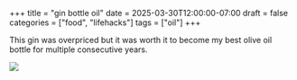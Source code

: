 +++
title = "gin bottle oil"
date = 2025-03-30T12:00:00-07:00
draft = false
categories = ["food", "lifehacks"]
tags = ["oil"]
+++

This gin was overpriced but it was worth it to become my best olive oil bottle for multiple consecutive years.

![](./oil.png)
